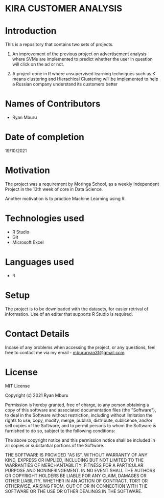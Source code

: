 # KIRA CUSTOMER ANALYSIS

# Introduction
This is a repository that contains two sets of projects.

1. An improvement of the previous project on advertisement analysis where SVMs are implemented to predict whether the user in question will click on the ad or not.

2. A project done in R where unsupervised learning techniques such as K means clustering and Hierachical Clustering will be implemented to help a Russian company understand its customers better

# Names of Contributors
- Ryan Mburu

# Date of completion
19/10/2021

# Motivation
The project was a requirement by Moringa School, as a weekly Independent Project in the 13th week of core in Data Science.

Another motivation is to practice Machine Learning using R.

# Technologies used
- R Studio
- Git
- Microsoft Excel

# Languages used
- R

# Setup
The project is to be downloaded with the datasets, for easier retrival of information. Use of an editer that supports R Studio is required.

# Contact Details
Incase of any problems when accessing the project, or any questions, feel free to contact me via my email - mbururyan31@gmail.com

# License
MIT License

Copyright (c) 2021 Ryan Mburu

Permission is hereby granted, free of charge, to any person obtaining a copy
of this software and associated documentation files (the "Software"), to deal
in the Software without restriction, including without limitation the rights
to use, copy, modify, merge, publish, distribute, sublicense, and/or sell
copies of the Software, and to permit persons to whom the Software is
furnished to do so, subject to the following conditions:

The above copyright notice and this permission notice shall be included in all
copies or substantial portions of the Software.

THE SOFTWARE IS PROVIDED "AS IS", WITHOUT WARRANTY OF ANY KIND, EXPRESS OR
IMPLIED, INCLUDING BUT NOT LIMITED TO THE WARRANTIES OF MERCHANTABILITY,
FITNESS FOR A PARTICULAR PURPOSE AND NONINFRINGEMENT. IN NO EVENT SHALL THE
AUTHORS OR COPYRIGHT HOLDERS BE LIABLE FOR ANY CLAIM, DAMAGES OR OTHER
LIABILITY, WHETHER IN AN ACTION OF CONTRACT, TORT OR OTHERWISE, ARISING FROM,
OUT OF OR IN CONNECTION WITH THE SOFTWARE OR THE USE OR OTHER DEALINGS IN THE
SOFTWARE.
